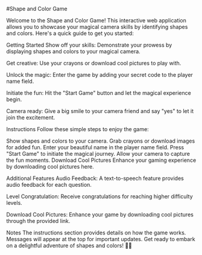 #Shape and Color Game


Welcome to the Shape and Color Game! This interactive web application allows you to showcase your magical camera skills by identifying shapes and colors. Here's a quick guide to get you started:

Getting Started
Show off your skills: Demonstrate your prowess by displaying shapes and colors to your magical camera.

Get creative: Use your crayons or download cool pictures to play with.

Unlock the magic: Enter the game by adding your secret code to the player name field.

Initiate the fun: Hit the "Start Game" button and let the magical experience begin.

Camera ready: Give a big smile to your camera friend and say "yes" to let it join the excitement.

Instructions
Follow these simple steps to enjoy the game:

Show shapes and colors to your camera.
Grab crayons or download images for added fun.
Enter your beautiful name in the player name field.
Press "Start Game" to initiate the magical journey.
Allow your camera to capture the fun moments.
Download Cool Pictures
Enhance your gaming experience by downloading cool pictures here.

Additional Features
Audio Feedback: A text-to-speech feature provides audio feedback for each question.

Level Congratulation: Receive congratulations for reaching higher difficulty levels.

Download Cool Pictures: Enhance your game by downloading cool pictures through the provided link.

Notes
The instructions section provides details on how the game works.
Messages will appear at the top for important updates.
Get ready to embark on a delightful adventure of shapes and colors! 🌈✨
